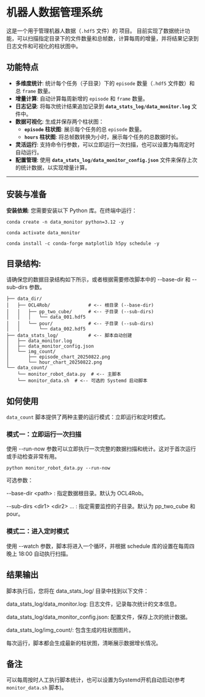 
# 机器人数据管理系统

这是一个用于管理机器人数据（`.hdf5` 文件）的 项目。
目前实现了数据统计功能，可以扫描指定目录下的文件数量和总帧数，计算每周的增量，并将结果记录到日志文件和可视化的柱状图中。

## 功能特点

- **多维度统计**: 统计每个任务（子目录）下的 `episode` 数量（`.hdf5` 文件数）和总 `frame` 数量。
- **增量计算**: 自动计算每周新增的 `episode` 和 `frame` 数量。
- **日志记录**: 将每次统计结果追加记录到 **`data_stats_log/data_monitor.log`** 文件中。
- **数据可视化**: 生成并保存两个柱状图：
  - **`episode` 柱状图**: 展示每个任务的总 `episode` 数量。
  - **`hours` 柱状图**: 将总帧数转换为小时，展示每个任务的总数据时长。
- **灵活运行**: 支持命令行参数，可以立即运行一次扫描，也可以设置为每周定时自动运行。
- **配置管理**: 使用 **`data_stats_log/data_monitor_config.json`** 文件来保存上次的统计数据，以实现增量计算。

---

## 安装与准备

**安装依赖**: 您需要安装以下 Python 库。在终端中运行：
   
   ```
   conda create -n data_monitor python=3.12 -y

   conda activate data_monitor

   conda install -c conda-forge matplotlib h5py schedule -y
   ```
## 目录结构:
请确保您的数据目录结构如下所示，或者根据需要修改脚本中的 --base-dir 和 --sub-dirs 参数。
```
├── data_dir/
│   ├── OCL4Rob/              # <-- 根目录 (--base-dir)
│   │   ├── pp_two_cube/      # <-- 子目录 (--sub-dirs)
│   │   │   └── data_001.hdf5
│   │   └── pour/             # <-- 子目录 (--sub-dirs)
│   │       └── data_002.hdf5
├── data_stats_log/           # <-- 脚本自动创建
│   ├── data_monitor.log
│   ├── data_monitor_config.json
│   └── img_count/
│       ├── episode_chart_20250822.png
│       └── hour_chart_20250822.png
└── data_count/
    └── monitor_robot_data.py  # <-- 主脚本
    └── monitor_data.sh  # <-- 可选的 Systemd 启动脚本

```
## 如何使用

```data_count``` 脚本提供了两种主要的运行模式：立即运行和定时模式。

### 模式一：立即运行一次扫描
使用 --run-now 参数可以立即执行一次完整的数据扫描和统计。这对于首次运行或手动检查非常有用。

```
python monitor_robot_data.py --run-now
```
可选参数：

--base-dir \<path\> : 指定数据根目录。默认为 OCL4Rob。

--sub-dirs \<dir1\> \<dir2\> ... : 指定需要监控的子目录。默认为 pp_two_cube 和 pour。


### 模式二：进入定时模式
使用 --watch 参数，脚本将进入一个循环，并根据 schedule 库的设置在每周四晚上 18:00 自动执行扫描。


## 结果输出
脚本执行后，您将在 data_stats_log/ 目录中找到以下文件：

data_stats_log/data_monitor.log: 日志文件，记录每次统计的文本信息。

data_stats_log/data_monitor_config.json: 配置文件，保存上次的统计数据。

data_stats_log/img_count/: 包含生成的柱状图图片。

每次运行，脚本都会生成最新的柱状图，清晰展示数据增长情况。

## 备注

可以每周按时人工执行脚本统计，也可以设置为Systemd开机自动启动(参考 `monitor_data.sh` 脚本)。
